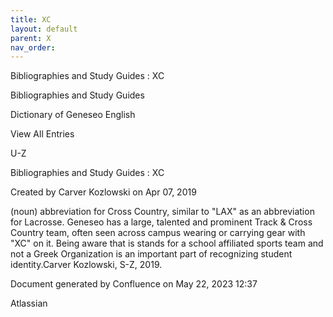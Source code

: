 ```yaml
---
title: XC
layout: default
parent: X
nav_order:
---
```


Bibliographies and Study Guides : XC

Bibliographies and Study Guides

Dictionary of Geneseo English

View All Entries

U-Z

Bibliographies and Study Guides : XC

Created by  Carver Kozlowski on Apr 07, 2019

(noun) abbreviation for Cross Country, similar to &quot;LAX&quot; as an abbreviation for Lacrosse. Geneseo has a large, talented and prominent Track &amp; Cross Country team, often seen across campus wearing or carrying gear with &quot;XC&quot; on it. Being aware that is stands for a school affiliated sports team and not a Greek Organization is an important part of recognizing student identity.Carver Kozlowski, S-Z, 2019.

Document generated by Confluence on May 22, 2023 12:37

Atlassian
